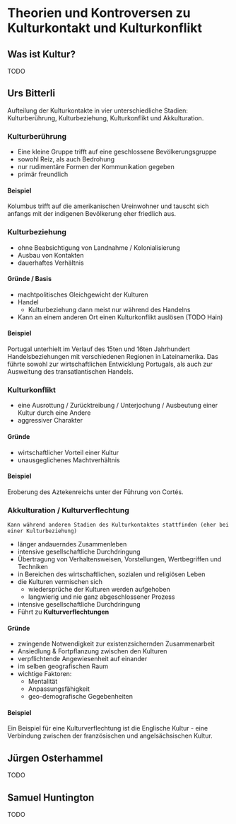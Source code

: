 # Theorien und Kontroversen zu Kulturkontakt und Kulturkonflikt

## Was ist Kultur?

TODO

## Urs Bitterli

Aufteilung der Kulturkontakte in vier unterschiedliche Stadien: Kulturberührung, Kulturbeziehung, Kulturkonflikt und Akkulturation.

### Kulturberührung

- Eine kleine Gruppe trifft auf eine geschlossene Bevölkerungsgruppe
- sowohl Reiz, als auch Bedrohung
- nur rudimentäre Formen der Kommunikation gegeben
- primär freundlich

#### Beispiel

Kolumbus trifft auf die amerikanischen Ureinwohner und tauscht sich anfangs mit der indigenen Bevölkerung eher friedlich aus.

### Kulturbeziehung

- ohne Beabsichtigung von Landnahme / Kolonialisierung
- Ausbau von Kontakten
- dauerhaftes Verhältnis

#### Gründe / Basis

- machtpolitisches Gleichgewicht der Kulturen
- Handel
  - Kulturbeziehung dann meist nur während des Handelns
- Kann an einem anderen Ort einen Kulturkonflikt auslösen (TODO Hain)

#### Beispiel

Portugal unterhielt im Verlauf des 15ten und 16ten Jahrhundert Handelsbeziehungen mit verschiedenen Regionen in Lateinamerika. Das führte sowohl zur wirtschaftlichen Entwicklung Portugals, als auch zur Ausweitung des transatlantischen Handels.

### Kulturkonflikt

- eine Ausrottung / Zurücktreibung / Unterjochung / Ausbeutung einer Kultur durch eine Andere
- aggressiver Charakter

#### Gründe

- wirtschaftlicher Vorteil einer Kultur
- unausgeglichenes Machtverhältnis

#### Beispiel

Eroberung des Aztekenreichs unter der Führung von Cortés.

### Akkulturation / Kulturverflechtung

    Kann während anderen Stadien des Kulturkontaktes stattfinden (eher bei einer Kulturbeziehung)

- länger andauerndes Zusammenleben
- intensive gesellschaftliche Durchdringung
- Übertragung von Verhaltensweisen, Vorstellungen, Wertbegriffen und Techniken
- in Bereichen des wirtschaftlichen, sozialen und religiösen Leben
- die Kulturen vermischen sich
  - wiedersprüche der Kulturen werden aufgehoben
  - langwierig und nie ganz abgeschlossener Prozess
- intensive gesellschaftliche Durchdringung
- Führt zu **Kulturverflechtungen**

#### Gründe

- zwingende Notwendigkeit zur existenzsichernden Zusammenarbeit
- Ansiedlung & Fortpflanzung zwischen den Kulturen
- verpflichtende Angewiesenheit auf einander
- im selben geografischen Raum
- wichtige Faktoren:
  - Mentalität
  - Anpassungsfähigkeit
  - geo-demografische Gegebenheiten

#### Beispiel

Ein Beispiel für eine Kulturverflechtung ist die Englische Kultur - eine Verbindung zwischen der französischen und angelsächsischen Kultur.

## Jürgen Osterhammel

TODO

## Samuel Huntington

TODO
